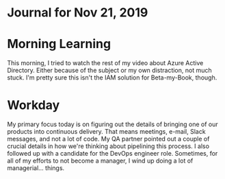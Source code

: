# Journal for Nov 21, 2019

# Morning Learning

This morning, I tried to watch the rest of my video about Azure Active Directory. Either because of the subject or my own distraction, not much stuck. I'm pretty sure this isn't the IAM solution for Beta-my-Book, though.

# Workday

My primary focus today is on figuring out the details of bringing one of our products into continuous delivery. That means meetings, e-mail, Slack messages, and not a lot of code. My QA partner pointed out a couple of crucial details in how we're thinking about pipelining this process. I also followed up with a candidate for the DevOps engineer role. Sometimes, for all of my efforts to not become a manager, I wind up doing a lot of managerial... things.
